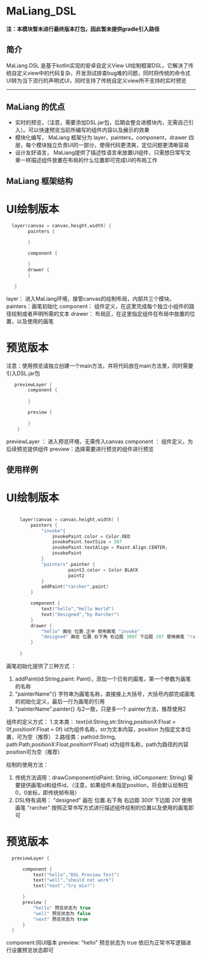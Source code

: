# MaLiang_DSL

#### 注：本模块暂未进行最终版本打包，因此暂未提供gradle引入路径


## 简介
  MaLiang DSL 是基于kotlin实现的安卓自定义View UI绘制框架DSL，它解决了传统自定义view中的代码复杂，开发测试排查bug难的问题，同时将传统的命令式UI转为当下流行的声明式UI，同时支持了传统自定义view所不支持的实时预览
  ___
## MaLiang 的优点
+ 实时的预览，（注意，需要添加DSL.jar包，后期会整合进模块内，无需自己引入）。可以快速预览当前所编写的组件内容以及展示的效果
+ 模块化编写， MaLiang 框架分为 layer，painters，component，drawer 四层，每个模块独立负责UI的一部分，使得代码更清爽，定位问题更清晰容易
+ 设计友好语言， MaLiang提供了描述性语言来放置UI组件，只需想日常写文章一样描述组件放置在布局的什么位置即可完成UI的布局工作

## MaLiang 框架结构

# UI绘制版本
``` kotlin
  layer(canvas = canvas,height,width) {
        painters {
     
        }

        component {

        }
        drawer {
        }

   }
```
layer： 进入MaLiang环境，接管canvas的绘制布局，内部共三个模块。
painters：画笔初始化
component： 组件定义，在这里完成每个独立小组件的路径绘制或者声明所需的文本
drawer： 布局区，在这里指定组件在布局中放置的位置，以及使用的画笔

# 预览版本
 注意：使用预览请独立创建一个main方法，并将代码放在main方法里，同时需要引入DSL.jar包
``` kotlin
   previewLayer {
        component {
        
        }

        preview {
          
        }
    }
 ```
 previewLayer ： 进入预览环境，无需传入canvas
 component ： 组件定义，为后续预览提供组件
 preview：选择需要进行预览的组件进行预览
 
 
 ## 使用样例
 
 # UI绘制版本
 ``` kotlin
 
      layer(canvas = canvas,height,width) {
          painters {
              "invoke"{
                  invokePaint.color = Color.RED
                  invokePaint.textSize = 50f
                  invokePaint.textAlign = Paint.Align.CENTER;
                  invokePaint
              }
              "painters".painter {
                        paint2.color = Color.BLACK
                        paint2
              }
              addPaint("rarcher",paint)
          }

          component {
              text("hello","Hello World")
              text("designed","by Rarcher")
          }
          drawer {
              "hello" 画在 位置.正中 使用画笔 "invoke"
              "designed" 画在 位置.右下角 右边距 300f 下边距 20f 使用画笔 "rarcher"
          }
          
      }
 ```
 
 画笔初始化提供了三种方式 ：
 1. addPaint(id:String,paint: Paint)，添加一个已有的画笔，第一个参数为画笔的名称
 2. "painterName"{}  字符串为画笔名称，直接接上大括号，大括号内部完成画笔的初始化定义，最后一行为画笔的引用
 3. "painterName".painter{} 与2一致，只是多一个.painter方法，推荐使用2
 
 组件的定义方式：
 1.文本类： text(id:String,str:String,positionX:Float = 0f,positionY:Float = 0f) id为组件名称，str为文本内容，position 为指定文本位置，可为空（推荐）
 2.路径类：path(id:String, path:Path,positionX:Float,positionY:Float) id为组件名称，path为路径的内容position可为空（推荐）
 
 绘制的使用方法：
 1. 传统方法调用：drawComponent(idPaint: String, idComponent: String) 需要提供画笔id和组件id，（注意，如果组件未指定position，将会默认绘制在0，0坐标，即传统帧布局）
 2. DSL特有调用：  "designed" 画在 位置.右下角 右边距 300f 下边距 20f 使用画笔 "rarcher" 按照正常书写方式进行描述组件绘制的位置以及使用的画笔即可
 
 # 预览版本
 
  ``` kotlin
    previewLayer {

        component {
            text("hello","DSL Preview Test")
            text("well","should not work")
            text("next","try mix!")

        }
        preview {
            "hello" 预览状态为 true
            "well" 预览状态为 false
            "next" 预览状态为 true
        }
    }
  ```
component:同UI版本
preview:  "hello" 预览状态为 true  依旧为正常书写逻辑进行设置预览状态即可
 
